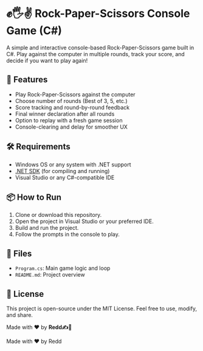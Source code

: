 # ✊🖐✌️ Rock-Paper-Scissors Console Game (C#)

A simple and interactive console-based Rock-Paper-Scissors game built in C#. Play against the computer in multiple rounds, track your score, and decide if you want to play again!

## 🚀 Features

- Play Rock-Paper-Scissors against the computer
- Choose number of rounds (Best of 3, 5, etc.)
- Score tracking and round-by-round feedback
- Final winner declaration after all rounds
- Option to replay with a fresh game session
- Console-clearing and delay for smoother UX

## 🛠️ Requirements

- Windows OS or any system with .NET support
- [.NET SDK](https://dotnet.microsoft.com/en-us/download) (for compiling and running)
- Visual Studio or any C#-compatible IDE

## 📦 How to Run

1. Clone or download this repository.
2. Open the project in Visual Studio or your preferred IDE.
3. Build and run the project.
4. Follow the prompts in the console to play.

## 📁 Files

- `Program.cs`: Main game logic and loop
- `README.md`: Project overview

## 📄 License

This project is open-source under the MIT License. Feel free to use, modify, and share.

Made with ❤️ by **Redd✍️🔴**

Made with ❤️ by Redd

